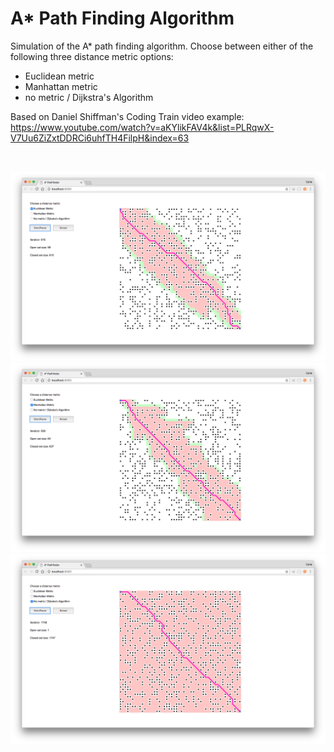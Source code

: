 # A* Path Finding Algorithm #

Simulation of the A* path finding algorithm. Choose between either of the following three distance metric options:
* Euclidean metric
* Manhattan metric
* no metric / Dijkstra's Algorithm

Based on Daniel Shiffman's Coding Train video example:
https://www.youtube.com/watch?v=aKYlikFAV4k&list=PLRqwX-V7Uu6ZiZxtDDRCi6uhfTH4FilpH&index=63


</br>
<p align="center">
  <img src="images/screenShot-01.png"/>
  <img src="images/screenShot-02.png"/>
  <img src="images/screenShot-03.png"/>
</p>
